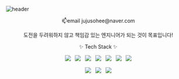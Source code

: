 ![header](https://capsule-render.vercel.app/api?type=waving&height=250&text=Welcome!&fontAlign=70&fontAlignY=40&color=auto&desc=Sohee's%20GitHub%20Profile%20&descAlignY=58&descAlign=77)

<div align="center">
📫email
jujusohee@naver.com

도전을 두려워하지 않고 책임감 있는 엔지니어가 되는 것이 목표입니다!

✨ Tech Stack ✨
  <p>
  <img src="https://img.shields.io/badge/HTML-E34F26?style=flat&logo=html5&logoColor=white"/>&nbsp;&nbsp;
  <img src="https://img.shields.io/badge/C-1572B6?style=flat&logo=C&logoColor=white"/>&nbsp;&nbsp;
  <img src="https://img.shields.io/badge/Python-green?style=flat&logo=Python&logoColor=CC6699"/>&nbsp;&nbsp;
  <img src="https://img.shields.io/badge/JAVA-gray?style=flat&logo=JAVA&logoColor=F7DF1E"/>&nbsp;&nbsp;
  <img src="https://img.shields.io/badge/React-white?style=flat&logo=React&logoColor=61DAFB"/>&nbsp;&nbsp;
  <img src="https://img.shields.io/badge/JavaScript-3178C6?style=flat&logo=JavaScript&logoColor=white"/>&nbsp;&nbsp;
  <img src="https://img.shields.io/badge/SQL-pink?style=flat&logo=MySQL&logoColor=764ABC"/>
  </p>

  <p>
  <img src="https://img.shields.io/badge/SPRING-c2c5c5?style=flat&logo=SPRING&logoColor=339933"/>&nbsp;&nbsp;
  <img src="https://img.shields.io/badge/MySQL-f1d8d9?style=flat&logo=MySQL&logoColor=4479A1"/>&nbsp;&nbsp;
  <img src="https://img.shields.io/badge/Linux-yellow?style=flat&logo=Linux&logoColor=7952B3"/>
  </p>

<!--

</div>
**thgml00/thgml00** is a ✨ _special_ ✨ repository because its `README.md` (this file) appears on your GitHub profile.

Here are some ideas to get you started:

- 🔭 I’m currently working on ...
- 🌱 I’m currently learning ...
- 👯 I’m looking to collaborate on ...
- 🤔 I’m looking for help with ...
- 💬 Ask me about ...
- 📫 How to reach me: ...
- 😄 Pronouns: ...
- ⚡ Fun fact: ...
-->
